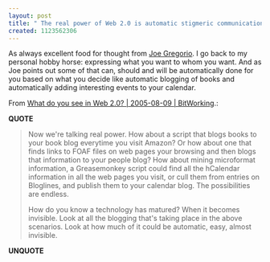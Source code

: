 ```yaml
---
layout: post
title: " The real power of Web 2.0 is automatic stigmeric communications"
created: 1123562306
---
```

<p>As always excellent food for thought from <a href="http://bitworking.org/">Joe Gregorio</a>. I go back to my personal hobby horse: expressing what you want to whom you want.  And as Joe points out some of that can, should and will be automatically done for you based on what you decide like automatic blogging of books and automatically adding interesting events to your calendar.</p>

<p>From <a href="http://bitworking.org/news/What_do_you_see_in_Web_2_0_">What do you see in Web 2.0? | 2005-08-09 | BitWorking</a>.:</p>
<p><b>QUOTE</b></p><blockquote><p>Now we're talking real power. How about a script that blogs books to your book blog everytime you visit Amazon? Or how about one that finds links to FOAF files on web pages your browsing and then blogs that information to your people blog? How about mining microformat information, a Greasemonkey script could find all the hCalendar information in all the web pages you visit, or cull them from entries on Bloglines, and publish them to your calendar blog. The possibilities are endless.
</p>
<p>How do you know a technology has matured? When it becomes invisible. Look at all the blogging that's taking place in the above scenarios. Look at how much of it could be automatic, easy, almost invisible.</p></blockquote><p><b>UNQUOTE</b></p>



